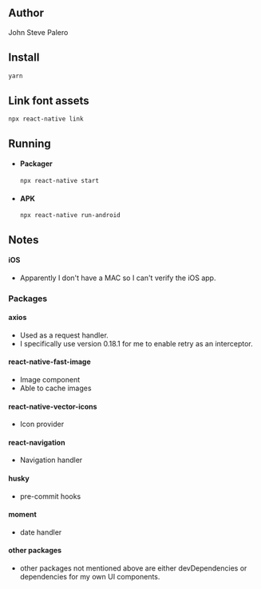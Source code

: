 ## Author
John Steve Palero

## Install

```jsx
yarn
```

## Link font assets

```
npx react-native link
```

## Running

- #### Packager
  ```
  npx react-native start
  ```

- #### APK
  ```
  npx react-native run-android
  ```

## Notes

  #### iOS
  - Apparently I don't have a MAC so I can't verify the iOS app.

### Packages

  #### axios
  - Used as a request handler.
  - I specifically use version 0.18.1 for me to enable retry as an interceptor.

  #### react-native-fast-image
  - Image component
  - Able to cache images

  #### react-native-vector-icons
  - Icon provider

  #### react-navigation
  - Navigation handler

  #### husky
  - pre-commit hooks

  #### moment
  - date handler

  #### other packages
  - other packages not mentioned above are either devDependencies or dependencies for my own UI components.